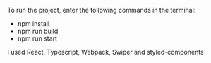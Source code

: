 To run the project, enter the following commands in the terminal:
- npm install
- npm run build
- npm run start


I used React, Typescript, Webpack, Swiper and styled-components
